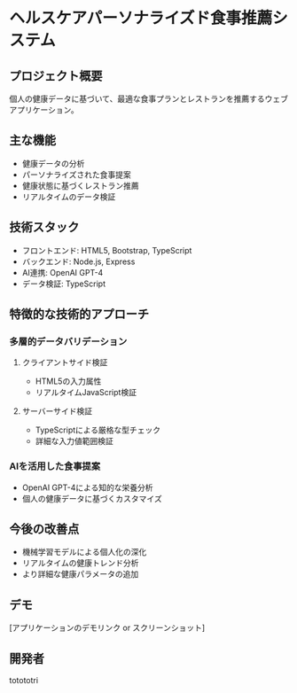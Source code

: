 # ヘルスケアパーソナライズド食事推薦システム

## プロジェクト概要
個人の健康データに基づいて、最適な食事プランとレストランを推薦するウェブアプリケーション。

## 主な機能
- 健康データの分析
- パーソナライズされた食事提案
- 健康状態に基づくレストラン推薦
- リアルタイムのデータ検証

## 技術スタック
- フロントエンド: HTML5, Bootstrap, TypeScript
- バックエンド: Node.js, Express
- AI連携: OpenAI GPT-4
- データ検証: TypeScript

## 特徴的な技術的アプローチ

### 多層的データバリデーション
1. クライアントサイド検証
   - HTML5の入力属性
   - リアルタイムJavaScript検証

2. サーバーサイド検証
   - TypeScriptによる厳格な型チェック
   - 詳細な入力値範囲検証

### AIを活用した食事提案
- OpenAI GPT-4による知的な栄養分析
- 個人の健康データに基づくカスタマイズ

## 今後の改善点
- 機械学習モデルによる個人化の深化
- リアルタイムの健康トレンド分析
- より詳細な健康パラメータの追加

## デモ
[アプリケーションのデモリンク or スクリーンショット]

## 開発者
totototri
